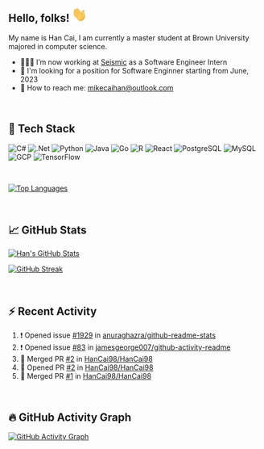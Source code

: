 ## Hello, folks! <img src="https://github.com/HanCai98/HanCai98/blob/main/wave.gif" width="30px" height="30px" />

My name is Han Cai, I am currently a master student at Brown University majored in computer science. 

- 👨🏻‍💻 I’m now working at [Seismic](https://github.com/seismic) as a Software Engineer Intern
- 🔭 I'm looking for a position for Software Enginner starting from June, 2023
- 📧 How to reach me: mikecaihan@outlook.com

<br/>

## 🔧 Tech Stack
![C#](https://img.shields.io/badge/C%23-239120?style=for-the-badge&logo=c-sharp&logoColor=white)
![.Net](https://img.shields.io/badge/.NET-5C2D91?style=for-the-badge&logo=.net&logoColor=white)
![Python](https://img.shields.io/badge/Python-3776AB?style=for-the-badge&logo=python&logoColor=white)
![Java](https://img.shields.io/badge/Java-ED8B00?style=for-the-badge&logo=java&logoColor=white)
![Go](https://img.shields.io/badge/Go-00ADD8?style=for-the-badge&logo=go&logoColor=white)
![R](https://img.shields.io/badge/R-276DC3?style=for-the-badge&logo=r&logoColor=white)
![React](https://img.shields.io/badge/React-20232A?style=for-the-badge&logo=react&logoColor=61DAFB)
![PostgreSQL](https://img.shields.io/badge/PostgreSQL-316192?style=for-the-badge&logo=postgresql&logoColor=white)
![MySQL](https://img.shields.io/badge/MySQL-005C84?style=for-the-badge&logo=mysql&logoColor=white)
![GCP](https://img.shields.io/badge/Google_Cloud-4285F4?style=for-the-badge&logo=google-cloud&logoColor=white)
![TensorFlow](https://img.shields.io/badge/TensorFlow-FF6F00?style=for-the-badge&logo=tensorflow&logoColor=white)

<br/>

[![Top Languages](https://github-readme-stats.vercel.app/api/top-langs/?username=HanCai98&layout=compact)](https://github.com/HanCai98)

<br/>

## &#x1f4c8; GitHub Stats

[![Han's GitHub Stats](https://github-readme-stats.vercel.app/api?username=HanCai98&count_private=true&show_icons=true&include_all_commits=true&theme=tokyonight&hide_border=true)](https://github.com/HanCai98)

[![GitHub Streak](https://github-readme-streak-stats.herokuapp.com?user=HanCai98&theme=tokyonight&hide_border=true)](https://github.com/HanCai98)

<br/>

## :zap: Recent Activity

<!--START_SECTION:activity-->
1. ❗️ Opened issue [#1929](https://github.com/anuraghazra/github-readme-stats/issues/1929) in [anuraghazra/github-readme-stats](https://github.com/anuraghazra/github-readme-stats)
2. ❗️ Opened issue [#83](https://github.com/jamesgeorge007/github-activity-readme/issues/83) in [jamesgeorge007/github-activity-readme](https://github.com/jamesgeorge007/github-activity-readme)
3. 🎉 Merged PR [#2](https://github.com/HanCai98/HanCai98/pull/2) in [HanCai98/HanCai98](https://github.com/HanCai98/HanCai98)
4. 💪 Opened PR [#2](https://github.com/HanCai98/HanCai98/pull/2) in [HanCai98/HanCai98](https://github.com/HanCai98/HanCai98)
5. 🎉 Merged PR [#1](https://github.com/HanCai98/HanCai98/pull/1) in [HanCai98/HanCai98](https://github.com/HanCai98/HanCai98)
<!--END_SECTION:activity-->

<br/>

## 🔥 GitHub Activity Graph

[![GitHub Activity Graph](https://activity-graph.herokuapp.com/graph?username=HanCai98&theme=dracula&hide_border=true)](https://github.com/HanCai98)

